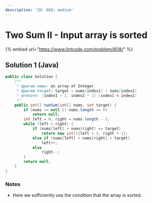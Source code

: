 ```yaml
---
description: 'ID: 608; medium'
---
```


# Two Sum II - Input array is sorted

{% embed url="https://www.lintcode.com/problem/608/" %}

## Solution 1 \(Java\)

```java
public class Solution {
    /**
     * @param nums: an array of Integer
     * @param target: target = nums[index1] + nums[index2]
     * @return: [index1 + 1, index2 + 1] (index1 < index2)
     */
    public int[] twoSum(int[] nums, int target) {
        if (nums == null || nums.length == 0)
            return null;
        int left = 0, right = nums.length - 1;
        while (left < right) {
            if (nums[left] + nums[right] == target)
                return new int[]{left + 1, right + 1};
            else if (nums[left] + nums[right] < target)
                left++;
            else
                right--;
        }
        return null;
    }
}
```

### Notes

* Here we sufficiently use the condition that the array is sorted.

